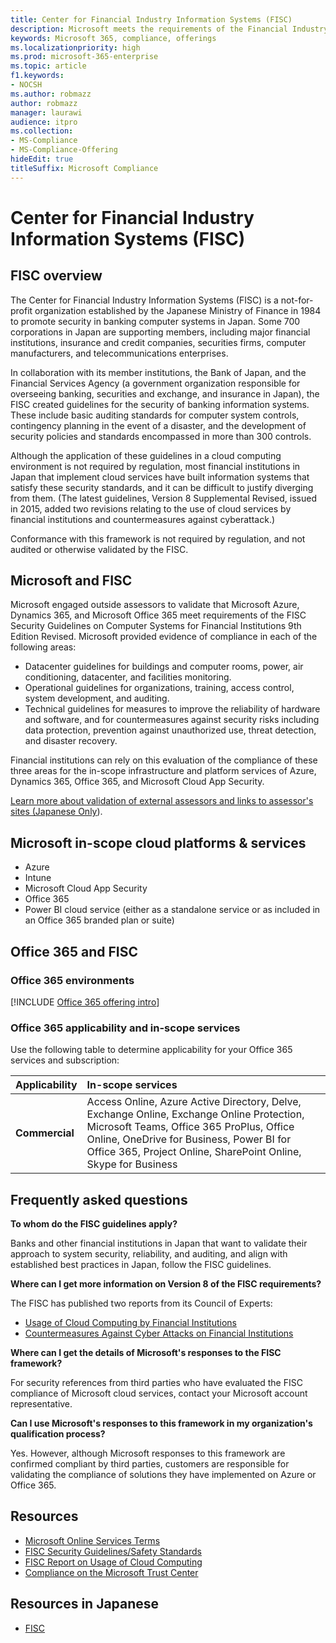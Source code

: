 ```yaml
---
title: Center for Financial Industry Information Systems (FISC)
description: Microsoft meets the requirements of the Financial Industry Information Systems v.8 standard in Japan.
keywords: Microsoft 365, compliance, offerings
ms.localizationpriority: high
ms.prod: microsoft-365-enterprise
ms.topic: article
f1.keywords:
- NOCSH
ms.author: robmazz
author: robmazz
manager: laurawi
audience: itpro
ms.collection:
- MS-Compliance
- MS-Compliance-Offering
hideEdit: true
titleSuffix: Microsoft Compliance
---
```


# Center for Financial Industry Information Systems (FISC)

## FISC overview

The Center for Financial Industry Information Systems (FISC) is a not-for-profit organization established by the Japanese Ministry of Finance in 1984 to promote security in banking computer systems in Japan. Some 700 corporations in Japan are supporting members, including major financial institutions, insurance and credit companies, securities firms, computer manufacturers, and telecommunications enterprises.

In collaboration with its member institutions, the Bank of Japan, and the Financial Services Agency (a government organization responsible for overseeing banking, securities and exchange, and insurance in Japan), the FISC created guidelines for the security of banking information systems. These include basic auditing standards for computer system controls, contingency planning in the event of a disaster, and the development of security policies and standards encompassed in more than 300 controls.

Although the application of these guidelines in a cloud computing environment is not required by regulation, most financial institutions in Japan that implement cloud services have built information systems that satisfy these security standards, and it can be difficult to justify diverging from them. (The latest guidelines, Version 8 Supplemental Revised, issued in 2015, added two revisions relating to the use of cloud services by financial institutions and countermeasures against cyberattack.)

Conformance with this framework is not required by regulation, and not audited or otherwise validated by the FISC.

## Microsoft and FISC

Microsoft engaged outside assessors to validate that Microsoft Azure, Dynamics 365, and Microsoft Office 365 meet requirements of the FISC Security Guidelines on Computer Systems for Financial Institutions 9th Edition Revised. Microsoft provided evidence of compliance in each of the following areas:

- Datacenter guidelines for buildings and computer rooms, power, air conditioning, datacenter, and facilities monitoring.
- Operational guidelines for organizations, training, access control, system development, and auditing.
- Technical guidelines for measures to improve the reliability of hardware and software, and for countermeasures against security risks including data protection, prevention against unauthorized use, threat detection, and disaster recovery.

Financial institutions can rely on this evaluation of the compliance of these three areas for the in-scope infrastructure and platform services of Azure, Dynamics 365, Office 365, and Microsoft Cloud App Security.

[Learn more about validation of external assessors and links to assessor's sites (Japanese Only](https://cloudblogs.microsoft.com/industry-blog/ja-jp/financial-services/2018/05/11/fisc_v9/)).

## Microsoft in-scope cloud platforms & services

- Azure
- Intune
- Microsoft Cloud App Security
- Office 365
- Power BI cloud service (either as a standalone service or as included in an Office 365 branded plan or suite)

## Office 365 and FISC

### Office 365 environments

[!INCLUDE [Office 365 offering intro](../includes/o365-offering-introduction.md)]

### Office 365 applicability and in-scope services

Use the following table to determine applicability for your Office 365 services and subscription:

| **Applicability** | **In-scope services** |
|:------------------|:----------------------|
| **Commercial** | Access Online, Azure Active Directory, Delve, Exchange Online, Exchange Online Protection, Microsoft Teams, Office 365 ProPlus, Office Online, OneDrive for Business, Power BI for Office 365, Project Online, SharePoint Online, Skype for Business |

## Frequently asked questions

**To whom do the FISC guidelines apply?**

Banks and other financial institutions in Japan that want to validate their approach to system security, reliability, and auditing, and align with established best practices in Japan, follow the FISC guidelines.

**Where can I get more information on Version 8 of the FISC requirements?**

The FISC has published two reports from its Council of Experts:

- [Usage of Cloud Computing by Financial Institutions](https://aka.ms/cloud-computing-report-en)
- [Countermeasures Against Cyber Attacks on Financial Institutions](https://aka.ms/cyberattack-counter)

**Where can I get the details of Microsoft's responses to the FISC framework?**

For security references from third parties who have evaluated the FISC compliance of Microsoft cloud services, contact your Microsoft account representative.

**Can I use Microsoft's responses to this framework in my organization's qualification process?**

Yes. However, although Microsoft responses to this framework are confirmed compliant by third parties, customers are responsible for validating the compliance of solutions they have implemented on Azure or Office 365.

## Resources

- [Microsoft Online Services Terms](https://aka.ms/Online-Services-Terms)
- [FISC Security Guidelines/Safety Standards](https://www.fisc.or.jp/english)
- [FISC Report on Usage of Cloud Computing](https://aka.ms/cloud-computing-report-en)
- [Compliance on the Microsoft Trust Center](https://www.microsoft.com/trust-center/compliance/compliance-overview)

## Resources in Japanese

- [FISC](https://www.fisc.or.jp/)
